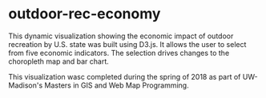 # outdoor-rec-economy

This dynamic visualization showing the economic impact of outdoor recreation by U.S. state was built using D3.js. It allows the user to select from five economic indicators. The selection drives changes to the choropleth map and bar chart.

This visualization wasc completed during the spring of 2018 as part of UW-Madison's Masters in GIS and Web Map Programming.